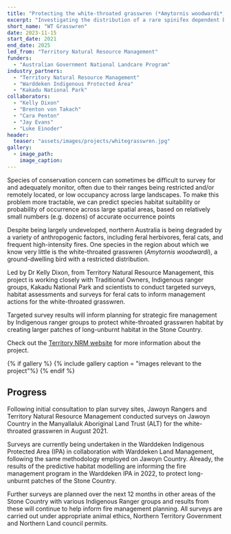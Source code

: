 ```yaml
---
title: "Protecting the white-throated grasswren (*Amytornis woodwardi*)"
excerpt: "Investigating the distribution of a rare spinifex dependent bird."
short_name: "WT Grasswren"
date: 2023-11-15
start_date: 2021
end_date: 2025
led_from: "Territory Natural Resource Management"
funders:
  - "Australian Government National Landcare Program"
industry_partners:
  - "Territory Natural Resource Management"
  - "Warddeken Indigenous Protected Area"
  - "Kakadu National Park"
collaborators:
  - "Kelly Dixon"
  - "Brenton von Takach"
  - "Cara Penton"
  - "Jay Evans"
  - "Luke Einoder"
header:
  teaser: "assets/images/projects/whitegrasswren.jpg"
gallery:
  - image_path: 
    image_caption: 
---
```


Species of conservation concern can sometimes be difficult to survey for and adequately monitor, often due to their ranges being restricted and/or remotely located, or low occupancy across large landscapes. To make this problem more tractable, we can predict species habitat suitability or probability of occurrence across large spatial areas, based on relatively small numbers (e.g. dozens) of accurate occurrence points

Despite being largely undeveloped, northern Australia is being degraded by a variety of anthropogenic factors, including feral herbivores, feral cats, and frequent high-intensity fires. One species in the region about which we know very little is the white-throated grasswren (*Amytornis woodwardi*), a ground-dwelling bird with a restricted distribution.

Led by Dr Kelly Dixon, from Territory Natural Resource Management, this project is working closely with Traditional Owners, Indigenous ranger groups, Kakadu National Park and scientists to conduct targeted surveys, habitat assessments and surveys for feral cats to inform management actions for the white-throated grasswren.

Targeted survey results will inform planning for strategic fire management by Indigenous ranger groups to protect white-throated grasswren habitat by creating larger patches of long-unburnt habitat in the Stone Country. 

Check out the [Territory NRM website](https://www.territorynrm.org.au/) for more information about the project.


{% if gallery %}
{% include gallery caption = "images relevant to the project"%}
{% endif %}

## Progress

Following initial consultation to plan survey sites, Jawoyn Rangers and Territory Natural Resource Management conducted surveys on Jawoyn Country in the Manyallaluk Aboriginal Land Trust (ALT) for the white-throated grasswren in August 2021.

Surveys are currently being undertaken in the Warddeken Indigenous Protected Area (IPA) in collaboration with Warddeken Land Management, following the same methodology employed on Jawoyn Country. Already, the results of the predictive habitat modelling are informing the fire management program in the Warddeken IPA in 2022, to protect long-unburnt patches of the Stone Country.  

Further surveys are planned over the next 12 months in other areas of the Stone Country with various Indigenous Ranger groups and results from these will continue to help inform fire management planning. All surveys are carried out under appropriate animal ethics, Northern Territory Government and Northern Land council permits.
